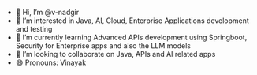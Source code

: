 - 👋 Hi, I’m @v-nadgir
- 👀 I’m interested in Java, AI, Cloud, Enterprise Applications development and testing
- 🌱 I’m currently learning Advanced APIs development using Springboot, Security for Enterprise apps and also the LLM models
- 💞️ I’m looking to collaborate on Java, APIs and AI related apps
- 😄 Pronouns: Vinayak

<!---
v-nadgir/v-nadgir is a ✨ special ✨ repository because its `README.md` (this file) appears on your GitHub profile.
You can click the Preview link to take a look at your changes.
--->
